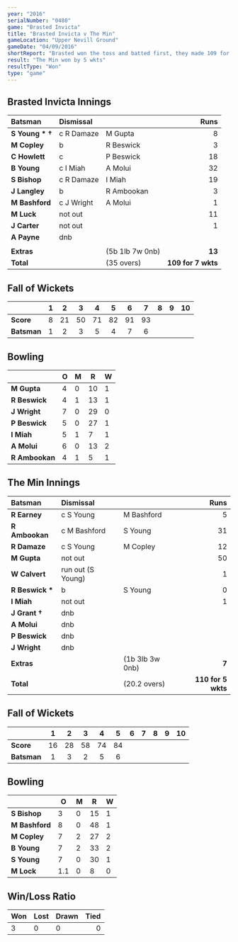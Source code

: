```yaml
---
year: "2016"
serialNumber: "0480" 
game: "Brasted Invicta"
title: "Brasted Invicta v The Min"
gameLocation: "Upper Nevill Ground"
gameDate: "04/09/2016"
shortReport: "Brasted won the toss and batted first, they made 109 for 7 in their 35 overs. The Min replied with 110 for 5 wkts"
result: "The Min won by 5 wkts"
resultType: "Won"
type: "game"
---
```


## Brasted Invicta Innings

| Batsman | Dismissal | | Runs |
|:---|:---|---|---:|
| **S Young &#42; &#8224;** | c R Damaze | M Gupta | 8 | 
| **M Copley** | b | R Beswick | 3 | 
| **C Howlett** | c | P Beswick | 18 | 
| **B Young** | c I Miah | A Molui | 32 | 
| **S Bishop** | c R Damaze | I Miah | 19 | 
| **J Langley** | b | R Ambookan | 3 | 
| **M Bashford** | c J Wright | A Molui | 1 | 
| **M Luck** | not out |  | 11 | 
| **J Carter** | not out |   | 1 | 
| **A Payne** | dnb |  |  |
|  |  |  |  |
| **Extras** | | (5b 1lb 7w 0nb) | **13** | 
| **Total** | | (35 overs) | **109 for 7 wkts** | 

## Fall of Wickets

| | 1 | 2 | 3 | 4 | 5 | 6 | 7 | 8 | 9 | 10 |
|---|:---:|:---:|:---:|:---:|:---:|:---:|:---:|:---:|:---:|:---:|
| **Score** | 8 | 21 | 50 | 71 | 82 | 91 | 93 |  |  |  |
| **Batsman** | 1 | 2 | 3 | 5 | 4 | 7 | 6 |  |  |  |

## Bowling

| | O | M | R | W |
|---|---|---|---|---|
| **M Gupta** | 4 | 0 | 10 | 1 | 
| **R Beswick** | 4 | 1 | 13 | 1 | 
| **J Wright** | 7 | 0 | 29 | 0 | 
| **P Beswick** | 5 | 0 | 27 | 1 |
| **I Miah** | 5 | 1 | 7 | 1 | 
| **A Molui** | 6 | 0 | 13 | 2 |
| **R Ambookan** | 4 | 1 | 5 | 1 | 

## The Min Innings

| Batsman | Dismissal | | Runs |
|:---|:---|---|---:|
| **R Earney** | c S Young | M Bashford | 5 | 
| **R Ambookan** | c M Bashford | S Young | 31 | 
| **R Damaze** | c S Young | M Copley | 12 | 
| **M Gupta** | not out |   | 50 | 
| **W Calvert** | run out (S Young) |  | 1 | 
| **R Beswick &#42;** | b | S Young | 0 | 
| **I Miah** | not out |   | 1 | 
| **J Grant &#8224;** | dnb |  |  | 
| **A Molui** | dnb |  |  |
| **P Beswick** | dnb |  |  | 
| **J Wright** | dnb |  |  | 
| **Extras** | | (1b 3lb 3w 0nb) | **7** | 
| **Total** | | (20.2 overs) | **110 for 5 wkts** | 

## Fall of Wickets

| | 1 | 2 | 3 | 4 | 5 | 6 | 7 | 8 | 9 | 10 |
|---|:---:|:---:|:---:|:---:|:---:|:---:|:---:|:---:|:---:|:---:|
| **Score** | 16 | 28 | 58 | 74 | 84 |  |  |  |  |  | 
| **Batsman** | 1 | 3 | 2 | 5 | 6 |  |  |  |  |  | 

## Bowling

| | O | M | R | W |
|---|---|---|---|---|
| **S Bishop** | 3 | 0 | 15 | 1 | 
| **M Bashford** | 8 | 0 | 48 | 1 | 
| **M Copley** | 7 | 2 | 27 | 2 | 
| **B Young** | 7 | 2 | 33 | 2 | 
| **S Young** | 7 | 0 | 30 | 1 |
| **M Lock** | 1.1 | 0 | 8 | 0 |

## Win/Loss Ratio

| Won | Lost | Drawn | Tied |
|:---|:---|:---|---:|
| 3 | 0 | 0 | 0 |